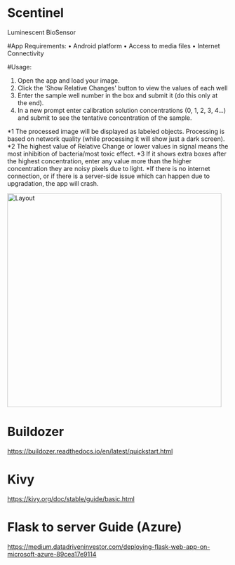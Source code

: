 # Scentinel
Luminescent BioSensor

#App Requirements:
•	Android platform
•	Access to media files
•	Internet Connectivity

#Usage:

1. Open the app and load your image.
2. Click the ‘Show Relative Changes' button to view the values of each well
3. Enter the sample well number in the box and submit it (do this only at the end).
4. In a new prompt enter calibration solution concentrations (0, 1, 2, 3, 4...) and submit to see the tentative concentration of the sample.

*1 The processed image will be displayed as labeled objects. Processing is based on network quality (while processing it will show just a dark screen).
*2 The highest value of Relative Change or lower values in signal means the most inhibition of bacteria/most toxic effect.
*3 If it shows extra boxes after the highest concentration, enter any value more than the higher concentration they are noisy pixels due to light. 
*If there is no internet connection, or if there is a server-side issue which can happen due to upgradation, the app will crash.


<img width="488" alt="Layout" src="https://github.com/faisalnazir1213/Scentinel/assets/66552427/efc473a9-5feb-4d12-8b1d-bc5a579b997b">


# Buildozer
https://buildozer.readthedocs.io/en/latest/quickstart.html

# Kivy 
https://kivy.org/doc/stable/guide/basic.html

# Flask to server Guide (Azure)
https://medium.datadriveninvestor.com/deploying-flask-web-app-on-microsoft-azure-89cea17e9114


